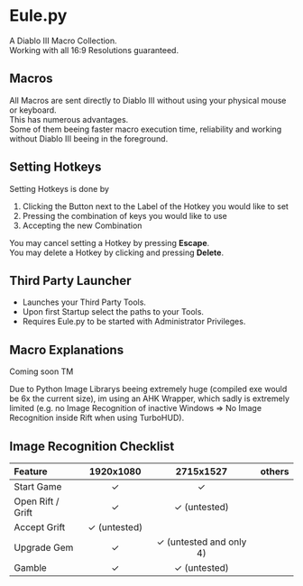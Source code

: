 # Eule.py

A Diablo III Macro Collection.\
Working with all 16:9 Resolutions guaranteed.

## Macros

All Macros are sent directly to Diablo III without using your physical mouse or keyboard.\
This has numerous advantages.\
Some of them beeing faster macro execution time, reliability and working without Diablo III beeing in the foreground.

## Setting Hotkeys

Setting Hotkeys is done by

1. Clicking the Button next to the Label of the Hotkey you would like to set
2. Pressing the combination of keys you would like to use
3. Accepting the new Combination

You may cancel setting a Hotkey by pressing __Escape__.\
You may delete a Hotkey by clicking and pressing __Delete__.

## Third Party Launcher

* Launches your Third Party Tools.
* Upon first Startup select the paths to your Tools.
* Requires Eule.py to be started with Administrator Privileges.

## Macro Explanations

Coming soon TM

Due to Python Image Librarys beeing extremely huge (compiled exe would be 6x the current size), im using an AHK Wrapper, which sadly is extremely limited (e.g. no Image Recognition of inactive Windows => No Image Recognition inside Rift when using TurboHUD).

## Image Recognition Checklist

| Feature           |      1920x1080      |           2715x1527            | others |
| :---------------- | :-----------------: | :----------------------------: | :----: |
| Start Game        |      &#10003;       |            &#10003;            |        |
| Open Rift / Grift |      &#10003;       |      &#10003; (untested)       |        |
| Accept Grift      | &#10003; (untested) |                                |        |
| Upgrade Gem       |      &#10003;       | &#10003; (untested and only 4) |        |
| Gamble            |      &#10003;       |      &#10003; (untested)       |        |
